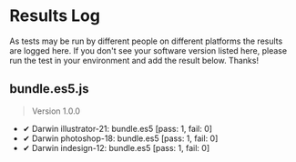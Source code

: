 # Results Log

As tests may be run by different people on different platforms the results are logged here. If you don't see your software version listed here, please run the test in your environment and add the result below. Thanks!

## bundle.es5.js

> Version 1.0.0

- ✔ Darwin illustrator-21: bundle.es5 [pass: 1, fail: 0]
- ✔ Darwin photoshop-18: bundle.es5 [pass: 1, fail: 0]
- ✔ Darwin indesign-12: bundle.es5 [pass: 1, fail: 0]
